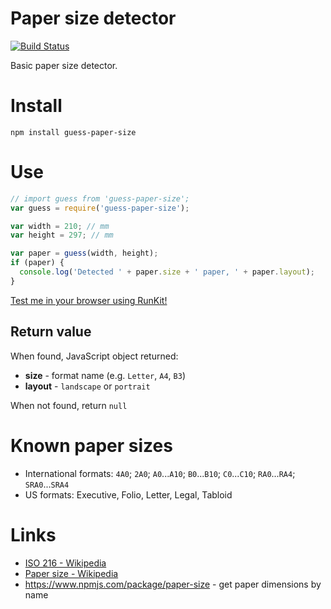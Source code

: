 # Paper size detector #

[![Build Status](https://travis-ci.org/devsli/guess-paper-size.svg?branch=master)](https://travis-ci.org/devsli/guess-paper-size)

Basic paper size detector.

# Install #

    npm install guess-paper-size

# Use #

```javascript
// import guess from 'guess-paper-size';
var guess = require('guess-paper-size');

var width = 210; // mm
var height = 297; // mm

var paper = guess(width, height);
if (paper) {
  console.log('Detected ' + paper.size + ' paper, ' + paper.layout);
}
```

[Test me in your browser using RunKit!](https://runkit.com/npm/guess-paper-size)

## Return value ##

When found, JavaScript object returned:

* **size** - format name (e.g. `Letter`, `A4`, `B3`)
* **layout** - `landscape` or `portrait`

When not found, return `null`

# Known paper sizes #

* International formats: `4A0`; `2A0`; `A0`...`A10`; `B0`...`B10`; `C0`...`C10`; `RA0`...`RA4`; `SRA0`...`SRA4`
* US formats: Executive, Folio, Letter, Legal, Tabloid

# Links #

* [ISO 216 - Wikipedia](https://en.wikipedia.org/wiki/ISO_216)
* [Paper size - Wikipedia](https://en.wikipedia.org/wiki/Paper_size#Loose_sizes)
* https://www.npmjs.com/package/paper-size - get paper dimensions by name
